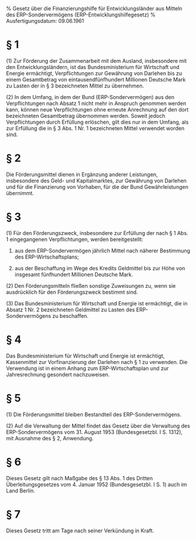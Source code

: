 % Gesetz über die Finanzierungshilfe für Entwicklungsländer aus Mitteln des ERP-Sondervermögens  (ERP-Entwicklungshilfegesetz)
% Ausfertigungsdatum: 09.06.1961
 
# § 1

(1) Zur Förderung der Zusammenarbeit mit dem Ausland, insbesondere mit den Entwicklungsländern, ist das Bundesministerium für Wirtschaft und Energie ermächtigt, Verpflichtungen zur Gewährung von Darlehen bis zu einem Gesamtbetrag von eintausendfünfhundert Millionen Deutsche Mark zu Lasten der in § 3 bezeichneten Mittel zu übernehmen.

(2) In dem Umfang, in dem der Bund (ERP-Sondervermögen) aus den Verpflichtungen nach Absatz 1 nicht mehr in Anspruch genommen werden kann, können neue Verpflichtungen ohne erneute Anrechnung auf den dort bezeichneten Gesamtbetrag übernommen werden. Soweit jedoch Verpflichtungen durch Erfüllung erlöschen, gilt dies nur in dem Umfang, als zur Erfüllung die in § 3 Abs. 1 Nr. 1 bezeichneten Mittel verwendet worden sind.

# § 2

Die Förderungsmittel dienen in Ergänzung anderer Leistungen, insbesondere des Geld- und Kapitalmarktes, zur Gewährung von Darlehen und für die Finanzierung von Vorhaben, für die der Bund Gewährleistungen übernimmt.

# § 3

(1) Für den Förderungszweck, insbesondere zur Erfüllung der nach § 1 Abs. 1 eingegangenen Verpflichtungen, werden bereitgestellt:

1. aus dem ERP-Sondervermögen jährlich Mittel nach näherer Bestimmung des ERP-Wirtschaftsplans;

2. aus der Beschaffung im Wege des Kredits Geldmittel bis zur Höhe von insgesamt fünfhundert Millionen Deutsche Mark.

(2) Den Förderungsmitteln fließen sonstige Zuweisungen zu, wenn sie ausdrücklich für den Förderungszweck bestimmt sind.

(3) Das Bundesministerium für Wirtschaft und Energie ist ermächtigt, die in Absatz 1 Nr. 2 bezeichneten Geldmittel zu Lasten des ERP-Sondervermögens zu beschaffen.

# § 4

Das Bundesministerium für Wirtschaft und Energie ist ermächtigt, Kassenmittel zur Vorfinanzierung der Darlehen nach § 1 zu verwenden. Die Verwendung ist in einem Anhang zum ERP-Wirtschaftsplan und zur Jahresrechnung gesondert nachzuweisen.

# § 5

(1) Die Förderungsmittel bleiben Bestandteil des ERP-Sondervermögens.

(2) Auf die Verwaltung der Mittel findet das Gesetz über die Verwaltung des ERP-Sondervermögens vom 31. August 1953 (Bundesgesetzbl. I S. 1312), mit Ausnahme des § 2, Anwendung.

# § 6

Dieses Gesetz gilt nach Maßgabe des § 13 Abs. 1 des Dritten Überleitungsgesetzes vom 4. Januar 1952 (Bundesgesetzbl. I S. 1) auch im Land Berlin.

# § 7

Dieses Gesetz tritt am Tage nach seiner Verkündung in Kraft.
